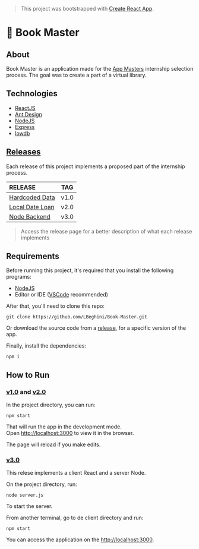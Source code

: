 >This project was bootstrapped with [Create React App](https://github.com/facebook/create-react-app).

# :book: Book Master
## About

Book Master is an application made for the [App Masters](https://appmasters.io/pt/) internship selection process. The goal was to create a part of a virtual library.

## Technologies

- [ReactJS](https://reactjs.org)
- [Ant Design](https://ant.design)
- [NodeJS](https://nodejs.org/en/)
- [Express](http://expressjs.com)
- [lowdb](https://github.com/typicode/lowdb)

## [Releases](https://github.com/LBeghini/Book-Master/releases)

Each release of this project implements a proposed part of the internship process.


|                                        RELEASE                               |      TAG     |
| :------------                                                                | :---------:  |
| [Hardcoded Data](https://github.com/LBeghini/Book-Master/releases/tag/v1.0)  |      v1.0    |
| [Local Date Loan](https://github.com/LBeghini/Book-Master/releases/tag/v2.0) |      v2.0    |
| [Node Backend](https://github.com/LBeghini/Book-Master/releases/tag/v3.0)    |      v3.0    |

> Access the release page for a better description of what each release implements 


## Requirements

Before running this project, it's required that you install the following programs:
- [NodeJS](https://nodejs.org/en/)
- Editor or IDE ([VSCode](https://code.visualstudio.com) recommended)

After that, you'll need to clone this repo:
```
git clone https://github.com/LBeghini/Book-Master.git
```

Or download the source code from a [release](https://github.com/LBeghini/Book-Master/releases), for a specific version of the app.
  
Finally, install the dependencies:
```
npm i
```

## How to Run

### [v1.0](https://github.com/LBeghini/Book-Master/releases/tag/v1.0) and [v2.0](https://github.com/LBeghini/Book-Master/releases/tag/v2.0)

In the project directory, you can run:
```
npm start
```

That will run the app in the development mode.  
Open [http://localhost:3000](http://localhost:3000) to view it in the browser.

The page will reload if you make edits.  

### [v3.0](https://github.com/LBeghini/Book-Master/releases/tag/v3.0)

This relese implements a client React and a server Node.

On the project directory, run:
```
node server.js
```
To start the server.

From another terminal, go to de client directory and run:
```
npm start
```
You can access the application on the [http://localhost:3000](http://localhost:3000).

